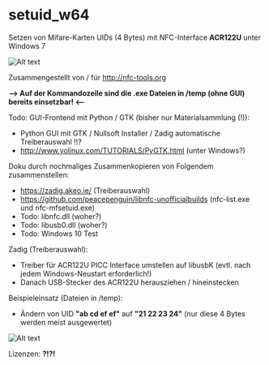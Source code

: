 # setuid_w64
Setzen von Mifare-Karten UIDs (4 Bytes) mit NFC-Interface **ACR122U** unter Windows 7

![Alt text](https://cdn.shopify.com/s/files/1/0847/7088/products/ACR122U_2048x.png)

Zusammengestellt von / für http://nfc-tools.org

**--> Auf der Kommandozeile sind die .exe Dateien in /temp (ohne GUI) bereits einsetzbar! <--**

Todo: GUI-Frontend mit Python / GTK (bisher nur Materialsammlung (!)):
* Python GUI mit GTK / Nullsoft Installer / Zadig automatische Treiberauswahl !!?
* http://www.yolinux.com/TUTORIALS/PyGTK.html (unter Windows?)

Doku durch nochmaliges Zusammenkopieren von Folgendem zusammenstellen:
* https://zadig.akeo.ie/ (Treiberauswahl)
* https://github.com/peacepenguin/libnfc-unofficialbuilds (nfc-list.exe und nfc-mfsetuid.exe)
* Todo: libnfc.dll (woher?)
* Todo: libusb0.dll (woher?)
* Todo: Windows 10 Test

Zadig (Treiberauswahl):
* Treiber für ACR122U PICC Interface umstellen auf libusbK (evtl. nach jedem Windows-Neustart erforderlich!)
* Danach USB-Stecker des ACR122U herausziehen / hineinstecken

Beispieleinsatz (Dateien in /temp): 
* Ändern von UID **"ab cd ef ef"** auf **"21 22 23 24"** (nur diese 4 Bytes werden meist ausgewertet)

![Alt text](https://github.com/mongoq/wsetuid/blob/master/temp/example_use.png?raw=true "Usage")
 
 Lizenzen: **?!?!**
